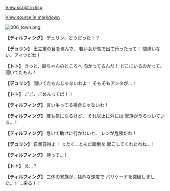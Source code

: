 [View script in lisp](../scripts/1620602.txt)

[View source in markdown](1620602.md)

![006_town.png](../images/backgrounds/006_town.png)

**【ティルフィング】**
デュリン、どうだった！？

**【デュリン】**
王立軍の目を盗んで、
若い女が馬で出て行ったって！
間違いない、アイツだわ！

**【トト】**
きっと、爺ちゃんのところへ
向かってるんだ！
どこにいるのかって、聞いてたもん！

**【デュリン】**
聞いてたもんじゃないわよ！
そもそもアンタが…！

**【トト】**
ごご、ごめんってば！！

**【ティルフィング】**
言い争ってる場合じゃないわ！

**【ティルフィング】**
暦も気になるけど、
それ以上に外には
異族がうろついている…！

**【ティルフィング】**
急いで助けに行かないと、
レンが危険だわ！

**【デュリン】**
自業自得よ！
ったく…とんだ面倒を
起こしてくれたわね…！

**【ティルフィング】**
待って…！

**【トト】**
え…？

**【ティルフィング】**
二体の異族が、猛烈な速度で
バリケードを突破しました…！
…来る！！